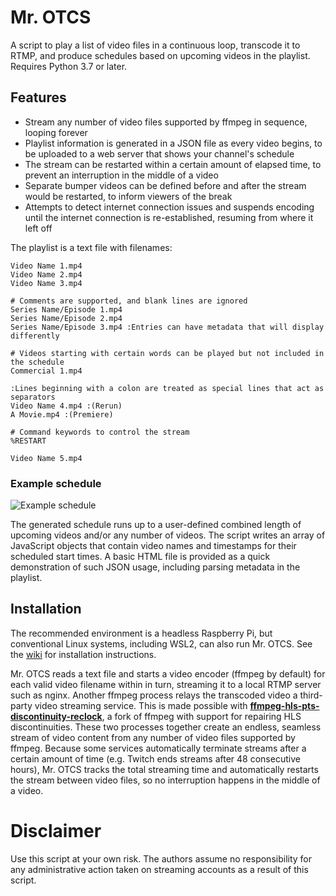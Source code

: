 # Mr. OTCS
A script to play a list of video files in a continuous loop, transcode it to RTMP, and produce schedules based on upcoming videos in the playlist. Requires Python 3.7 or later. 

## Features
- Stream any number of video files supported by ffmpeg in sequence, looping forever
- Playlist information is generated in a JSON file as every video begins, to be uploaded to a web server that shows your channel's schedule
- The stream can be restarted within a certain amount of elapsed time, to prevent an interruption in the middle of a video
- Separate bumper videos can be defined before and after the stream would be restarted, to inform viewers of the break
- Attempts to detect internet connection issues and suspends encoding until the internet connection is re-established, resuming from where it left off

The playlist is a text file with filenames:
```
Video Name 1.mp4
Video Name 2.mp4
Video Name 3.mp4

# Comments are supported, and blank lines are ignored
Series Name/Episode 1.mp4
Series Name/Episode 2.mp4 
Series Name/Episode 3.mp4 :Entries can have metadata that will display differently

# Videos starting with certain words can be played but not included in the schedule
Commercial 1.mp4

:Lines beginning with a colon are treated as special lines that act as separators
Video Name 4.mp4 :(Rerun)
A Movie.mp4 :(Premiere)

# Command keywords to control the stream
%RESTART

Video Name 5.mp4
```

### Example schedule
![Example schedule](https://user-images.githubusercontent.com/8432212/222037873-c182c36b-5896-4822-8003-1c7f613296ba.png)

The generated schedule runs up to a user-defined combined length of upcoming videos and/or any number of videos. The script writes an array of JavaScript objects that contain video names and timestamps for their scheduled start times. A basic HTML file is provided as a quick demonstration of such JSON usage, including parsing metadata in the playlist.

## Installation
The recommended environment is a headless Raspberry Pi, but conventional Linux systems, including WSL2, can also run Mr. OTCS. See the [wiki](https://github.com/TheOpponent/mr-otcs/wiki) for installation instructions.

Mr. OTCS reads a text file and starts a video encoder (ffmpeg by default) for each valid video filename within in turn, streaming it to a local RTMP server such as nginx. Another ffmpeg process relays the transcoded video a third-party video streaming service. This is made possible with [**ffmpeg-hls-pts-discontinuity-reclock**](https://github.com/jjustman/ffmpeg-hls-pts-discontinuity-reclock), a fork of ffmpeg with support for repairing HLS discontinuities. These two processes together create an endless, seamless stream of video content from any number of video files supported by ffmpeg. Because some services automatically terminate streams after a certain amount of time (e.g. Twitch ends streams after 48 consecutive hours), Mr. OTCS tracks the total streaming time and automatically restarts the stream between video files, so no interruption happens in the middle of a video.

# Disclaimer
Use this script at your own risk. The authors assume no responsibility for any administrative action taken on streaming accounts as a result of this script.
